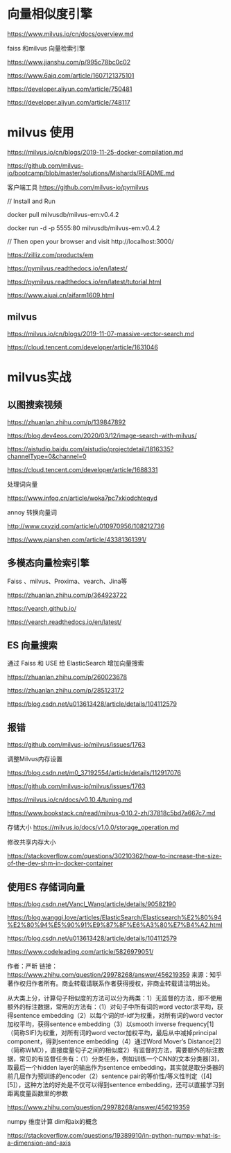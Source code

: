 # 向量相似度引擎

https://www.milvus.io/cn/docs/overview.md


faiss 和milvus 向量检索引擎

https://www.jianshu.com/p/995c78bc0c02

https://www.6aiq.com/article/1607121375101

https://developer.aliyun.com/article/750481

https://developer.aliyun.com/article/748117


# milvus 使用

https://milvus.io/cn/blogs/2019-11-25-docker-compilation.md

https://github.com/milvus-io/bootcamp/blob/master/solutions/Mishards/README.md

客户端工具
https://github.com/milvus-io/pymilvus


// Install and Run

docker pull milvusdb/milvus-em:v0.4.2

docker run -d -p 5555:80 milvusdb/milvus-em:v0.4.2

// Then open your browser and visit http://localhost:3000/

https://zilliz.com/products/em

https://pymilvus.readthedocs.io/en/latest/

https://pymilvus.readthedocs.io/en/latest/tutorial.html

https://www.aiuai.cn/aifarm1609.html

## milvus

https://milvus.io/cn/blogs/2019-11-07-massive-vector-search.md

https://cloud.tencent.com/developer/article/1631046

# milvus实战

## 以图搜索视频

https://zhuanlan.zhihu.com/p/139847892

https://blog.dev4eos.com/2020/03/12/image-search-with-milvus/

https://aistudio.baidu.com/aistudio/projectdetail/1816335?channelType=0&channel=0

https://cloud.tencent.com/developer/article/1688331

处理词向量

https://www.infoq.cn/article/woka7pc7xkiodchteqyd

annoy 转换向量词

http://www.cxyzjd.com/article/u010970956/108212736

https://www.pianshen.com/article/43381361391/

## 多模态向量检索引擎
Faiss 、milvus、Proxima、vearch、Jina等

https://zhuanlan.zhihu.com/p/364923722

https://vearch.github.io/

https://vearch.readthedocs.io/en/latest/



## ES 向量搜索

通过 Faiss 和 USE 给 ElasticSearch 增加向量搜索

https://zhuanlan.zhihu.com/p/260023678


https://zhuanlan.zhihu.com/p/285123172

https://blog.csdn.net/u013613428/article/details/104112579


## 报错

https://github.com/milvus-io/milvus/issues/1763

调整Milvus内存设置

https://blog.csdn.net/m0_37192554/article/details/112917076

https://github.com/milvus-io/milvus/issues/1763

https://milvus.io/cn/docs/v0.10.4/tuning.md

https://www.bookstack.cn/read/milvus-0.10.2-zh/37818c5bd7a667c7.md

存储大小
https://milvus.io/docs/v1.0.0/storage_operation.md

修改共享内存大小

https://stackoverflow.com/questions/30210362/how-to-increase-the-size-of-the-dev-shm-in-docker-container

## 使用ES 存储词向量

https://blog.csdn.net/Vancl_Wang/article/details/90582190

https://blog.wangqi.love/articles/ElasticSearch/Elasticsearch%E2%80%94%E2%80%94%E5%90%91%E9%87%8F%E6%A3%80%E7%B4%A2.html

https://blog.csdn.net/u013613428/article/details/104112579

https://www.codeleading.com/article/5826979051/




作者：严昕
链接：https://www.zhihu.com/question/29978268/answer/456219359
来源：知乎
著作权归作者所有。商业转载请联系作者获得授权，非商业转载请注明出处。

从大类上分，计算句子相似度的方法可以分为两类：1）无监督的方法，即不使用额外的标注数据，常用的方法有：（1）对句子中所有词的word vector求平均，获得sentence embedding（2）以每个词的tf-idf为权重，对所有词的word vector加权平均，获得sentence embedding（3）以smooth inverse frequency[1]（简称SIF)为权重，对所有词的word vector加权平均，最后从中减掉principal component，得到sentence embedding（4）通过Word Mover’s Distance[2]（简称WMD），直接度量句子之间的相似度2）有监督的方法，需要额外的标注数据，常见的有监督任务有：（1）分类任务，例如训练一个CNN的文本分类器[3]，取最后一个hidden layer的输出作为sentence embedding，其实就是取分类器的前几层作为预训练的encoder（2）sentence pair的等价性/等义性判定（[4][5]），这种方法的好处是不仅可以得到sentence embedding，还可以直接学习到距离度量函数里的参数

https://www.zhihu.com/question/29978268/answer/456219359


numpy 维度计算 dim和aix的概念

https://stackoverflow.com/questions/19389910/in-python-numpy-what-is-a-dimension-and-axis